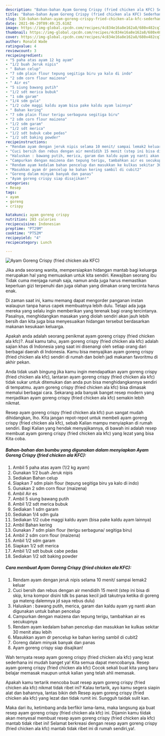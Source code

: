 ```yaml
---
description: "Bahan-bahan Ayam Goreng Crispy (fried chicken ala KFC) Sederhana dan Mudah Dibuat"
title: "Bahan-bahan Ayam Goreng Crispy (fried chicken ala KFC) Sederhana dan Mudah Dibuat"
slug: 516-bahan-bahan-ayam-goreng-crispy-fried-chicken-ala-kfc-sederhana-dan-mudah-dibuat
date: 2021-06-29T09:49:25.610Z
image: https://img-global.cpcdn.com/recipes/4c834e16a8e162a8/680x482cq70/ayam-goreng-crispy-fried-chicken-ala-kfc-foto-resep-utama.jpg
thumbnail: https://img-global.cpcdn.com/recipes/4c834e16a8e162a8/680x482cq70/ayam-goreng-crispy-fried-chicken-ala-kfc-foto-resep-utama.jpg
cover: https://img-global.cpcdn.com/recipes/4c834e16a8e162a8/680x482cq70/ayam-goreng-crispy-fried-chicken-ala-kfc-foto-resep-utama.jpg
author: Ronald Wade
ratingvalue: 4
reviewcount: 3
recipeingredient:
- "5 paha atas ayam 12 kg ayam"
- "1/2 buah Jeruk nipis"
- " Bahan celup"
- "7 sdm plain flour tepung segitiga biru ya kalo di indo"
- "2 sdm corn flour maizena"
- " Air es"
- "5 siung bawang putih"
- "1/2 sdt merica bubuk"
- "1 sdm garam"
- "1/4 sdm gula"
- "1/2 cube maggi kaldu ayam bisa pake kaldu ayam lainnya"
- " Bahan kering"
- "7 sdm plain flour terigu serbaguna segitiga biru"
- "2 sdm corn flour maizena"
- "1/2 sdm garam"
- "1/2 sdt merica"
- "1/2 sdt bubuk cabe pedas"
- "1/2 sdt baking powder"
recipeinstructions:
- "Rendam ayam dengan jeruk nipis selama 10 menit/ sampai lemak2 keluar"
- "Cuci bersih dan rebus dengan air mendidih 15 menit (step ini bisa di skip, krna kompor disini tdk bs panas kecil jadi takutnya ketika di goreng ga mateng dalemnya jd saya rebus dulu)"
- "Haluskan : bawang putih, merica, garam dan kaldu ayam yg nanti akan digunakan untuk bahan pencelup"
- "Campurkan dengan maizena dan tepung terigu, tambahkan air es secukupnya"
- "Rendam ayam kedalam bahan pencelup dan masukkan ke kulkas sekitar 30 menit atau lebih"
- "Masukkan ayam dr pencelup ke bahan kering sambil di cubit2"
- "Goreng dalam minyak banyak dan panas"
- "Ayam goreng crispy siap disajikan!"
categories:
- Resep
tags:
- ayam
- goreng
- crispy

katakunci: ayam goreng crispy 
nutrition: 283 calories
recipecuisine: Indonesian
preptime: "PT29M"
cooktime: "PT52M"
recipeyield: "4"
recipecategory: Lunch

---
```



![Ayam Goreng Crispy (fried chicken ala KFC)](https://img-global.cpcdn.com/recipes/4c834e16a8e162a8/680x482cq70/ayam-goreng-crispy-fried-chicken-ala-kfc-foto-resep-utama.jpg)

Jika anda seorang wanita, mempersiapkan hidangan mantab bagi keluarga merupakan hal yang memuaskan untuk kita sendiri. Kewajiban seorang ibu Tidak cuma menjaga rumah saja, namun anda juga harus memastikan keperluan gizi terpenuhi dan juga olahan yang dimakan orang tercinta harus enak.

Di zaman  saat ini, kamu memang dapat mengorder panganan instan walaupun tanpa harus capek membuatnya lebih dulu. Tetapi ada juga mereka yang selalu ingin memberikan yang terenak bagi orang tercintanya. Pasalnya, menghidangkan masakan yang diolah sendiri akan jauh lebih bersih dan kita juga bisa menyesuaikan hidangan tersebut berdasarkan makanan kesukaan keluarga. 



Apakah anda adalah seorang penikmat ayam goreng crispy (fried chicken ala kfc)?. Asal kamu tahu, ayam goreng crispy (fried chicken ala kfc) adalah sajian khas di Indonesia yang saat ini disenangi oleh setiap orang dari berbagai daerah di Indonesia. Kamu bisa menyajikan ayam goreng crispy (fried chicken ala kfc) sendiri di rumah dan boleh jadi makanan favoritmu di akhir pekan.

Anda tidak usah bingung jika kamu ingin mendapatkan ayam goreng crispy (fried chicken ala kfc), lantaran ayam goreng crispy (fried chicken ala kfc) tidak sukar untuk ditemukan dan anda pun bisa menghidangkannya sendiri di tempatmu. ayam goreng crispy (fried chicken ala kfc) bisa dimasak memalui berbagai cara. Sekarang ada banyak banget resep modern yang menjadikan ayam goreng crispy (fried chicken ala kfc) semakin lebih nikmat.

Resep ayam goreng crispy (fried chicken ala kfc) pun sangat mudah dihidangkan, lho. Kita jangan repot-repot untuk membeli ayam goreng crispy (fried chicken ala kfc), sebab Kalian mampu menyiapkan di rumah sendiri. Bagi Kalian yang hendak menyajikannya, di bawah ini adalah resep membuat ayam goreng crispy (fried chicken ala kfc) yang lezat yang bisa Kita coba.

<!--inarticleads1-->

##### Bahan-bahan dan bumbu yang digunakan dalam menyiapkan Ayam Goreng Crispy (fried chicken ala KFC):

1. Ambil 5 paha atas ayam (1/2 kg ayam)
1. Gunakan 1/2 buah Jeruk nipis
1. Sediakan  Bahan celup
1. Siapkan 7 sdm plain flour (tepung segitiga biru ya kalo di indo)
1. Gunakan 2 sdm corn flour (maizena)
1. Ambil  Air es
1. Ambil 5 siung bawang putih
1. Ambil 1/2 sdt merica bubuk
1. Sediakan 1 sdm garam
1. Sediakan 1/4 sdm gula
1. Sediakan 1/2 cube maggi kaldu ayam (bisa pake kaldu ayam lainnya)
1. Ambil  Bahan kering
1. Gunakan 7 sdm plain flour (terigu serbaguna/ segitiga biru)
1. Ambil 2 sdm corn flour (maizena)
1. Ambil 1/2 sdm garam
1. Siapkan 1/2 sdt merica
1. Ambil 1/2 sdt bubuk cabe pedas
1. Sediakan 1/2 sdt baking powder




<!--inarticleads2-->

##### Cara membuat Ayam Goreng Crispy (fried chicken ala KFC):

1. Rendam ayam dengan jeruk nipis selama 10 menit/ sampai lemak2 keluar
1. Cuci bersih dan rebus dengan air mendidih 15 menit (step ini bisa di skip, krna kompor disini tdk bs panas kecil jadi takutnya ketika di goreng ga mateng dalemnya jd saya rebus dulu)
1. Haluskan : bawang putih, merica, garam dan kaldu ayam yg nanti akan digunakan untuk bahan pencelup
1. Campurkan dengan maizena dan tepung terigu, tambahkan air es secukupnya
1. Rendam ayam kedalam bahan pencelup dan masukkan ke kulkas sekitar 30 menit atau lebih
1. Masukkan ayam dr pencelup ke bahan kering sambil di cubit2
1. Goreng dalam minyak banyak dan panas
1. Ayam goreng crispy siap disajikan!




Wah ternyata resep ayam goreng crispy (fried chicken ala kfc) yang lezat sederhana ini mudah banget ya! Kita semua dapat mencobanya. Resep ayam goreng crispy (fried chicken ala kfc) Cocok sekali buat kita yang baru belajar memasak maupun untuk kalian yang telah ahli memasak.

Apakah kamu tertarik mencoba buat resep ayam goreng crispy (fried chicken ala kfc) nikmat tidak ribet ini? Kalau tertarik, ayo kamu segera siapin alat dan bahannya, lantas bikin deh Resep ayam goreng crispy (fried chicken ala kfc) yang lezat dan tidak rumit ini. Sungguh taidak sulit kan. 

Maka dari itu, ketimbang anda berfikir lama-lama, maka langsung aja buat resep ayam goreng crispy (fried chicken ala kfc) ini. Dijamin kamu tiidak akan menyesal membuat resep ayam goreng crispy (fried chicken ala kfc) mantab tidak ribet ini! Selamat berkreasi dengan resep ayam goreng crispy (fried chicken ala kfc) mantab tidak ribet ini di rumah sendiri,ya!.

